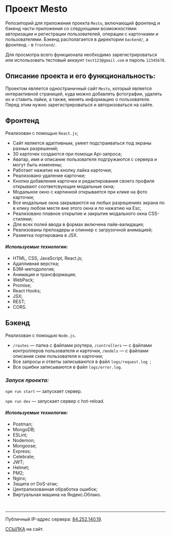 # **Проект Mesto**

Репозиторий для приложения проекта `Mesto`, включающий фронтенд и бэкенд части приложения со следующими возможностями: авторизации и регистрации пользователей, операции с карточками и пользователями. Бэкенд располагается в директории `backend/`, а фронтенд - в `frontend/`.

Для просмотра всего функционала необходимо зарегистрироваться или использовать тестовый аккаунт `test123@gmail.com` и пароль `12345678`.

## **Описание проекта и его функциональность:**

Проектом является одностраничный сайт `Mesto`, который является интерактивной страницей, куда можно добавлять фотографии, удалять их и ставить лайки, а также, менять информацию о пользователе. Перед этим нужно зарегистрироваться и авторизоваться на сайте.

## **Фронтенд**

Реализован с помощью `React.js`;

* Сайт является адаптивным, умеет подстраиваться под экраны разных разрешений;
* 30 карточек создаются при помощи Api-запроса;
* Аватар, имя и описание пользователя подгружаются с сервера и могут быть изменены;
* Работает нажатие на кнопку лайка карточки;
* Реализовано удаление карточки;
* Кнопки добавления карточки и редактирования своего профиля открывают соответсвующие модальные окна;
* Модальное окно с картинкой открывается при клике на фото карточки;
* Все модальные окна закрываются на любых разрешениях экрана по в клику любом месте вне этого окна и по нажатию на Esc;
* Реализовано плавное открытие и закрытие модального окна CSS-стилями;
* Для всех полей ввода в формах включена лайв-валидация;
* Реализованы прелоадеры и спиннер с загрузочной анимацией;
* Разметка портирована в JSX.

#### _Используемые технологии:_

* HTML, CSS, JavaScript, React.js;
* Адапливная верстка;
* БЭМ-методология;
* Анимация и трансформация;
* WebPack;
* Promise;
* React Hooks;
* JSX;
* REST;
* CORS.

## **Бэкенд**

Рeализован с помощью `Node.js`.

* `/routes` — папка с файлами роутера, `/controllers` — с файлами контроллеров пользователя и карточки, `/models` — с файлами описания схем пользователя и карточки;
* Все запросы и ответы записываются в файл `logs/request.log
`;
* Все ошибки записываются в файл `logs/error.log`.

### _Запуск проекта:_

`npm run start` — запускает сервер.

`npm run dev` — запускает сервер с hot-reload.

#### _Используемые технологии:_

* Postman;
* MongoDB;
* ESLint;
* Nodemon;
* Mongoose;
* Express;
* Celebrate;
* JWT;
* Helmet;
* PM2;
* Nginx;
* Защита от DoS-атак;
* Централизованная обработка ошибок;
* Виртуальная машина на Яндекс.Облако.

<br>

---

Публичный IP-адрес сервера: [84.252.140.19](https://84.252.140.19/
 "https://84.252.140.19/").

[ССЫЛКА](https://api.domainname.zone.nomoredomains.icu/ "Проект Mesto") на сайт.
